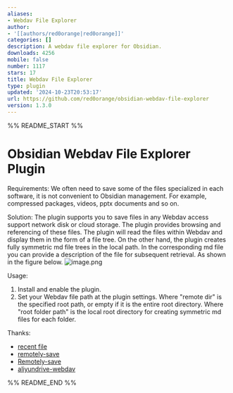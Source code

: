```yaml
---
aliases:
- Webdav File Explorer
author:
- '[[authors/red0orange|red0orange]]'
categories: []
description: A webdav file explorer for Obsidian.
downloads: 4256
mobile: false
number: 1117
stars: 17
title: Webdav File Explorer
type: plugin
updated: '2024-10-23T20:53:17'
url: https://github.com/red0orange/obsidian-webdav-file-explorer
version: 1.3.0
---
```


%% README_START %%

# Obsidian Webdav File Explorer Plugin

Requirements: We often need to save some of the files specialized in each software, it is not convenient to Obsidian management. For example, compressed packages, videos, pptx documents and so on.

Solution: The plugin supports you to save files in any Webdav access support network disk or cloud storage. The plugin provides browsing and referencing of these files. The plugin will read the files within Webdav and display them in the form of a file tree. On the other hand, the plugin creates fully symmetric md file trees in the local path. In the corresponding md file you can provide a description of the file for subsequent retrieval. As shown in the figure below.
![image.png](https://red0orange-1307037246.cos.ap-guangzhou.myqcloud.com/pictures/20230810184225.png)

Usage:
1. Install and enable the plugin.
2. Set your Webdav file path at the plugin settings. Where "remote dir" is the specified root path, or empty if it is the entire root directory. Where "root folder path" is the local root directory for creating symmetric md files for each folder.

Thanks:
- [recent file](https://github.com/tgrosinger/recent-files-obsidian/blob/main/main.ts)
- [remotely-save](https://github.com/remotely-save/remotely-save/tree/master)
- [Remotely-save](https://github.com/remotely-save/remotely-save)
- [aliyundrive-webdav](https://github.com/messense/aliyundrive-webdav)

%% README_END %%